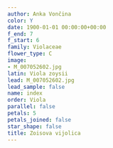 ```yaml
---
author: Anka Vončina
color: Y
date: 1900-01-01 00:00:00+00:00
f_end: 7
f_start: 6
family: Violaceae
flower_type: C
image:
- M_007052602.jpg
latin: Viola zoysii
lead: M_007052602.jpg
lead_sample: false
name: index
order: Viola
parallel: false
petals: 5
petals_joined: false
star_shape: false
title: Zoisova vijolica
---
```


